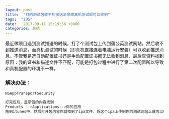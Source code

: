 ```yaml
---
layout: post
title:  "打的测试包收不到推送消息而真机测试却可以收到"
tags:  "iOS"
date:   2017-09-11 15:19:56 +0800
categories: 总结
---
```

最近做项目遇到测试推送的时候，打了个测试包上传到蒲公英测试网站，然后收不到推送消息，而真机测试的时候（即真机直接连着电脑运行安装）可以收到推送消息。不管我是选自动配置证书还是手动配置证书都无法收到消息，最后查资料找到原因：我的证书和描述文件不匹配，可能是打包过程中进行了第二次配置所以导致和真机配置的环境不一样。


### 解决办法：

`NSAppTransportSecurity`

```bash
打完包后，显示包的内容找到
Products -->Applications-->你的应用 
拖到itunes中，然后打开包内容你就找到了ipa文件，将这个ipa上传到你的测试网站上就可以收到推送了。这步操作可以让你证书和描述文件匹配。  
```


